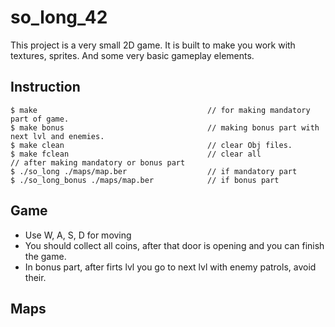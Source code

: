 # so_long_42
This project is a very small 2D game. It is built to make you work with textures, sprites. And some very basic gameplay elements.

## Instruction
```
$ make                                      // for making mandatory part of game.
$ make bonus                                // making bonus part with next lvl and enemies. 
$ make clean                                // clear Obj files.
$ make fclean                               // clear all
// after making mandatory or bonus part
$ ./so_long ./maps/map.ber                  // if mandatory part
$ ./so_long_bonus ./maps/map.ber            // if bonus part
```

## Game
- Use W, A, S, D for moving
- You should collect all coins, after that door is opening and you can finish the game.
- In bonus part, after firts lvl you go to next lvl with enemy patrols, avoid their.

## Maps

